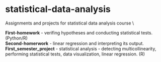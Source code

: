 # statistical-data-analysis
Assignments and projects for statistical data analysis course \

**First-homework** - verifing hypotheses and conducting statistical tests. (Python/R) \
**Second-homerwork** - linear regression and interpreting its output. \
**First_semester_project** - statistical analysis - detecting multicollinearity, performing statistical tests, data visualization, linear regression. (R)
